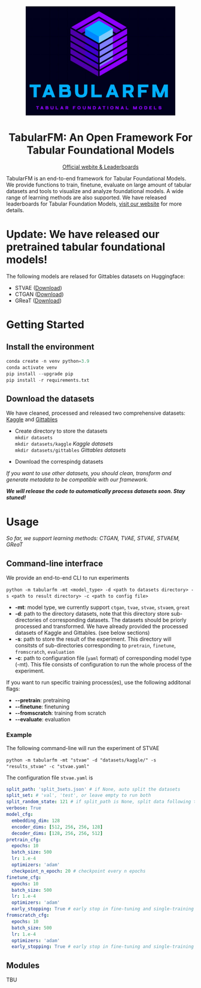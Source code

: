 

<div align="center">
<br/>
<p align="center">
    <img src="logo.jpeg" width=400>
</p>

<h1> TabularFM: An Open Framework For Tabular Foundational Models </h1>

<span><a href="https://tabularfm.github.io" target="_blank">Official webite & Leaderboards</a></span>
</div>

TabularFM is an end-to-end framework for Tabular Foundational Models. We provide functions to train, finetune, evaluate on large amount of tabular datasets and tools to visualize and analyze foundational models. A wide range of learning methods are also supported. We have released leaderboards for Tabular Foundation Models, [visit our website](https://tabularfm.github.io) for more details. 

# Update: We have released our pretrained tabular foundational models!
The following models are relased for Gittables datasets on Huggingface:
* STVAE ([Download](https://huggingface.co/lamthuy/stvae_gittables))
* CTGAN ([Download](https://huggingface.co/lamthuy/ctgan_gittables))
* GReaT ([Download](https://huggingface.co/lamthuy/great_gittables))


# Getting Started

## Install the environment

```python
conda create -n venv python=3.9
conda activate venv
pip install --upgrade pip
pip install -r requirements.txt
```

## Download the datasets
We have cleaned, processed and released two comprehensive datasets: [Kaggle](https://drive.google.com/drive/folders/1HnRTMBbX9kTUiDZ4pjNSWaM5SJLUSULx?usp=drive_link) and [Gittables]((https://drive.google.com/file/d/10jBLjilKI5MJ_qXyDKxJFfN9ez9y9ydv/view?usp=drive_link))

* Create directory to store the datasets  
`mkdir datasets`  
`mkdir datasets/kaggle`  *Kaggle datasets*  
`mkdir datasets/gittables` *Gittables datasets*

* Download the correspindg datasets  

*If you want to use other datasets, you should clean, transform and generate metadata to be compatible with our framework.*

***We will release the code to automatically process datasets soon. Stay stuned!***

# Usage

*So far, we support learning methods: CTGAN, TVAE, STVAE, STVAEM, GReaT*

## Command-line interfrace
We provide an end-to-end CLI to run experiments  

`python -m tabularfm -mt <model_type> -d <path to datasets directory> -s <path to result directory> -c <path to config file>`  

* **-mt**: model type, we currently support `ctgan`, `tvae`, `stvae`, `stvaem`, `great`
* **-d**: path to the directory datasets, note that this directory store sub-directories of corresponding datasets. The datasets should be priorly processed and transformed. We have already provided the processed datasets of Kaggle and Gittables. (see below sections)
* **-s**: path to store the result of the experiment. This directory will consitsts of sub-directories corresponding to `pretrain`, `finetune`, `fromscratch`, `evaluation`
* **-c**: path to configuration file (`yaml` format) of corresponding model type (-mt). This file consists of configuration to run the whole process of the experiment.

If you want to run specific training process(es), use the following additonal flags:
* **--pretrain**: pretraining
* **--finetune**: finetuning
* **--fromscratch**: training from scratch
* **--evaluate**: evaluation

### Example

The following command-line will run the experiment of STVAE  

`python -m tabularfm -mt "stvae" -d "datasets/kaggle/" -s "results_stvae" -c "stvae.yaml"`

The configuration file `stvae.yaml` is

```yaml
split_path: 'split_3sets.json' # if None, auto split the datasets
split_set: # 'val', 'test', or leave empty to run both
split_random_state: 121 # if split_path is None, split data following this random state
verbose: True
model_cfg:
  embedding_dim: 128
  encoder_dims: [512, 256, 256, 128]
  decoder_dims: [128, 256, 256, 512]
pretrain_cfg:
  epochs: 10
  batch_size: 500
  lr: 1.e-4
  optimizers: 'adam'
  checkpoint_n_epoch: 20 # checkpoint every n epochs
finetune_cfg:
  epochs: 10
  batch_size: 500
  lr: 1.e-4
  optimizers: 'adam'
  early_stopping: True # early stop in fine-tuning and single-training
fromscratch_cfg:
  epochs: 10
  batch_size: 500
  lr: 1.e-4
  optimizers: 'adam'
  early_stopping: True # early stop in fine-tuning and single-training
```

## Modules
TBU

